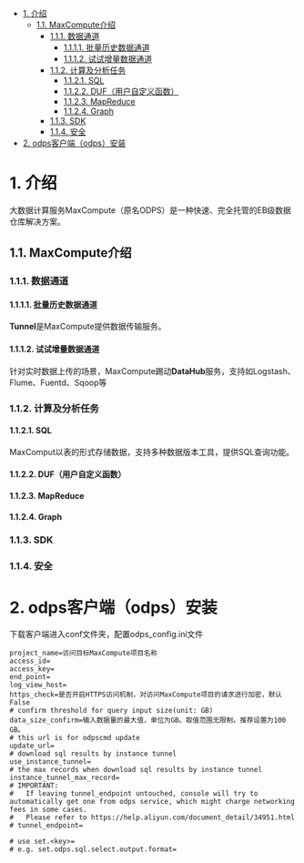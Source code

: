 <!-- TOC -->

- [1. 介绍](#1-介绍)
    - [1.1. MaxCompute介绍](#11-maxcompute介绍)
        - [1.1.1. 数据通道](#111-数据通道)
            - [1.1.1.1. 批量历史数据通道](#1111-批量历史数据通道)
            - [1.1.1.2. 试试增量数据通道](#1112-试试增量数据通道)
        - [1.1.2. 计算及分析任务](#112-计算及分析任务)
            - [1.1.2.1. SQL](#1121-sql)
            - [1.1.2.2. DUF（用户自定义函数）](#1122-duf用户自定义函数)
            - [1.1.2.3. MapReduce](#1123-mapreduce)
            - [1.1.2.4. Graph](#1124-graph)
        - [1.1.3. SDK](#113-sdk)
        - [1.1.4. 安全](#114-安全)
- [2. odps客户端（odps）安装](#2-odps客户端odps安装)

<!-- /TOC -->
# 1. 介绍
大数据计算服务MaxCompute（原名ODPS）是一种快速、完全托管的EB级数据仓库解决方案。
## 1.1. MaxCompute介绍
### 1.1.1. 数据通道
#### 1.1.1.1. 批量历史数据通道
**Tunnel**是MaxCompute提供数据传输服务。
#### 1.1.1.2. 试试增量数据通道
针对实时数据上传的场景，MaxCompute踢动**DataHub**服务，支持如Logstash、Flume、Fuentd、Sqoop等
### 1.1.2. 计算及分析任务
#### 1.1.2.1. SQL
MaxComput以表的形式存储数据，支持多种数据版本工具，提供SQL查询功能。
#### 1.1.2.2. DUF（用户自定义函数）
#### 1.1.2.3. MapReduce
#### 1.1.2.4. Graph
### 1.1.3. SDK
### 1.1.4. 安全
# 2. odps客户端（odps）安装
下载客户端进入conf文件夹，配置odps_config.ini文件

    project_name=访问目标MaxCompute项目名称
    access_id=
    access_key=
    end_point=
    log_view_host=
    https_check=是否开启HTTPS访问机制，对访问MaxCompute项目的请求进行加密，默认False
    # confirm threshold for query input size(unit: GB)
    data_size_confirm=输入数据量的最大值，单位为GB。取值范围无限制。推荐设置为100 GB。
    # this url is for odpscmd update
    update_url=
    # download sql results by instance tunnel
    use_instance_tunnel=
    # the max records when download sql results by instance tunnel
    instance_tunnel_max_record=
    # IMPORTANT:
    #   If leaving tunnel_endpoint untouched, console will try to automatically get one from odps service, which might charge networking fees in some cases.
    #   Please refer to https://help.aliyun.com/document_detail/34951.html
    # tunnel_endpoint=

    # use set.<key>=
    # e.g. set.odps.sql.select.output.format=


